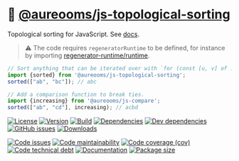 :oden: [@aureooms/js-topological-sorting](https://aureooms.github.io/js-topological-sorting)
==

Topological sorting for JavaScript.
See [docs](https://aureooms.github.io/js-topological-sorting/index.html).

> :warning: The code requires `regeneratorRuntime` to be defined, for instance by importing
> [regenerator-runtime/runtime](https://www.npmjs.com/package/regenerator-runtime).

```js
// Sort anything that can be iterated over with `for (const [u, v] of ...)`
import {sorted} from '@aureooms/js-topological-sorting';
sorted(["ab", "bc"]); // abc

// Add a comparison function to break ties.
import {increasing} from '@aureooms/js-compare';
sorted(["ab", "cd"], increasing); // acbd
```

[![License](https://img.shields.io/github/license/aureooms/js-topological-sorting.svg)](https://raw.githubusercontent.com/aureooms/js-topological-sorting/main/LICENSE)
[![Version](https://img.shields.io/npm/v/@aureooms/js-topological-sorting.svg)](https://www.npmjs.org/package/@aureooms/js-topological-sorting)
[![Build](https://img.shields.io/travis/aureooms/js-topological-sorting/main.svg)](https://travis-ci.com/aureooms/js-topological-sorting/branches)
[![Dependencies](https://img.shields.io/david/aureooms/js-topological-sorting.svg)](https://david-dm.org/aureooms/js-topological-sorting)
[![Dev dependencies](https://img.shields.io/david/dev/aureooms/js-topological-sorting.svg)](https://david-dm.org/aureooms/js-topological-sorting?type=dev)
[![GitHub issues](https://img.shields.io/github/issues/aureooms/js-topological-sorting.svg)](https://github.com/aureooms/js-topological-sorting/issues)
[![Downloads](https://img.shields.io/npm/dm/@aureooms/js-topological-sorting.svg)](https://www.npmjs.org/package/@aureooms/js-topological-sorting)

[![Code issues](https://img.shields.io/codeclimate/issues/aureooms/js-topological-sorting.svg)](https://codeclimate.com/github/aureooms/js-topological-sorting/issues)
[![Code maintainability](https://img.shields.io/codeclimate/maintainability/aureooms/js-topological-sorting.svg)](https://codeclimate.com/github/aureooms/js-topological-sorting/trends/churn)
[![Code coverage (cov)](https://img.shields.io/codecov/c/gh/aureooms/js-topological-sorting/main.svg)](https://codecov.io/gh/aureooms/js-topological-sorting)
[![Code technical debt](https://img.shields.io/codeclimate/tech-debt/aureooms/js-topological-sorting.svg)](https://codeclimate.com/github/aureooms/js-topological-sorting/trends/technical_debt)
[![Documentation](https://aureooms.github.io/js-topological-sorting/badge.svg)](https://aureooms.github.io/js-topological-sorting/source.html)
[![Package size](https://img.shields.io/bundlephobia/minzip/@aureooms/js-topological-sorting)](https://bundlephobia.com/result?p=@aureooms/js-topological-sorting)
